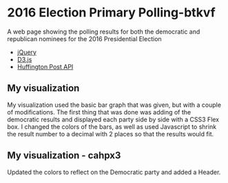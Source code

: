 # 2016 Election Primary Polling-btkvf
A web page showing the polling results for both the democratic and republican nominees for the 2016 Presidential Election
* [jQuery](https://jquery.com)
* [D3.js](https://d3js.org)
* [Huffington Post API](http://elections.huffingtonpost.com/pollster/api)

## My visualization
My visualization used the basic bar graph that was given, but with a couple of modifications. The first thing that was done was adding of the democratic results and displayed each party side by side with a CSS3 Flex box. I changed the colors of the bars, as well as used Javascript to shrink the result number to a decimal with 2 places so that the results would fit. 

## My visualization - cahpx3
Updated the colors to reflect on the Democratic party and added a Header.
